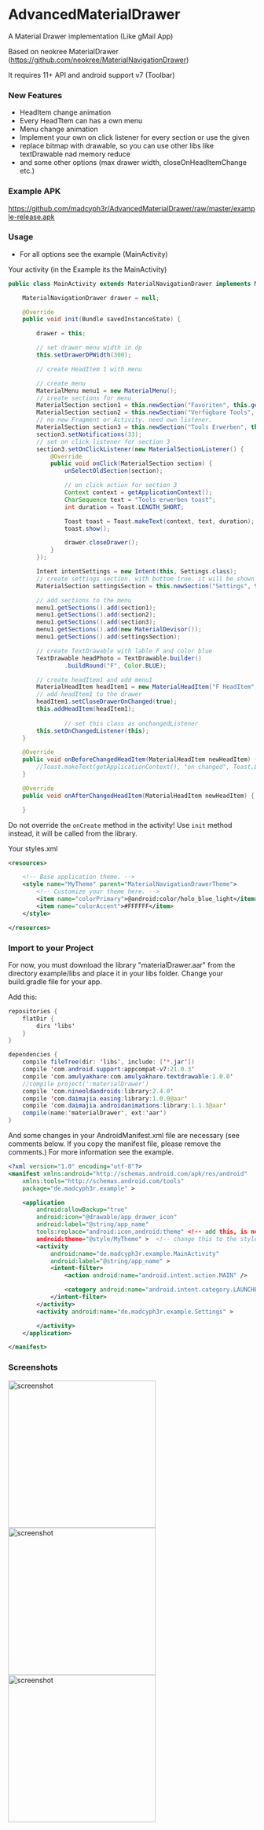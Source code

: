 AdvancedMaterialDrawer
======================

A Material Drawer implementation (Like gMail App)

Based on neokree MaterialDrawer (https://github.com/neokree/MaterialNavigationDrawer)

It requires 11+ API and android support v7 (Toolbar)<br>

### New Features
- HeadItem change animation
- Every HeadTtem can has a own menu
- Menu change animation
- Implement your own on click listener for every section or use the given
- replace bitmap with drawable, so you can use other libs like textDrawable nad memory reduce
- and some other options (max drawer width, closeOnHeadItemChange etc.)

### Example APK
https://github.com/madcyph3r/AdvancedMaterialDrawer/raw/master/example-release.apk

### Usage
- For all options see the example (MainActivity)

Your activity (in the Example its the MainActivity)
```java
public class MainActivity extends MaterialNavigationDrawer implements MaterialNavigationDrawerListener {

    MaterialNavigationDrawer drawer = null;

    @Override
    public void init(Bundle savedInstanceState) {

        drawer = this;

        // set drawer menu width in dp
        this.setDrawerDPWidth(300);

        // create HeadItem 1 with menu

        // create menu
        MaterialMenu menu1 = new MaterialMenu();
        // create sections for menu
        MaterialSection section1 = this.newSection("Favoriten", this.getResources().getDrawable(R.drawable.ic_favorite_black_36dp), new FragmentIndex(), false);
        MaterialSection section2 = this.newSection("Verfügbare Tools", this.getResources().getDrawable(R.drawable.ic_list_black_36dp), new FragmentIndex(), false);
        // no new Fragment or Activity. need own listener.
        MaterialSection section3 = this.newSection("Tools Erwerben", this.getResources().getDrawable(R.drawable.ic_extension_black_36dp), false).setSectionColor((Color.parseColor("#ff9800")));
        section3.setNotifications(33);
        // set on click listener for section 3
        section3.setOnClickListener(new MaterialSectionListener() {
            @Override
            public void onClick(MaterialSection section) {
                unSelectOldSection(section);

                // on click action for section 3
                Context context = getApplicationContext();
                CharSequence text = "Tools erwerben toast";
                int duration = Toast.LENGTH_SHORT;

                Toast toast = Toast.makeText(context, text, duration);
                toast.show();

                drawer.closeDrawer();
            }
        });

        Intent intentSettings = new Intent(this, Settings.class);
        // create settings section. with bottom true. it will be shown on the bottom of the drawer
        MaterialSection settingsSection = this.newSection("Settings", this.getResources().getDrawable(R.drawable.ic_settings_black_24dp), intentSettings, true);

        // add sections to the menu
        menu1.getSections().add(section1);
        menu1.getSections().add(section2);
        menu1.getSections().add(section3);
        menu1.getSections().add(new MaterialDevisor());
        menu1.getSections().add(settingsSection);

        // create TextDrawable with lable F and color blue
        TextDrawable headPhoto = TextDrawable.builder()
                .buildRound("F", Color.BLUE);

        // create headItem1 and add menu1
        MaterialHeadItem headItem1 = new MaterialHeadItem("F HeadItem", "F Subtitle", headPhoto, this.getResources().getDrawable(R.drawable.mat5), menu1, 0);
        // add headItem1 to the drawer
        headItem1.setCloseDrawerOnChanged(true);
        this.addHeadItem(headItem1);
        
                // set this class as onchangedListener
        this.setOnChangedListener(this);
    }

    @Override
    public void onBeforeChangedHeadItem(MaterialHeadItem newHeadItem) {
        //Toast.makeText(getApplicationContext(), "on changed", Toast.LENGTH_LONG).show();
    }

    @Override
    public void onAfterChangedHeadItem(MaterialHeadItem newHeadItem) {

    }
```
Do not override the <code>onCreate</code> method in the activity! Use <code>init</code> method instead, it will be called from the library.<br>

Your styles.xml
```xml
<resources>

    <!-- Base application theme. -->
    <style name="MyTheme" parent="MaterialNavigationDrawerTheme">
        <!-- Customize your theme here. -->
        <item name="colorPrimary">@android:color/holo_blue_light</item>
        <item name="colorAccent">#FFFFFF</item>
    </style>

</resources>
```

### Import to your Project
For now, you must download the library "materialDrawer.aar" from the directory example/libs and place it in your libs folder.
Change your build.gradle file for your app. 

Add this:
```java
repositories {
    flatDir {
        dirs 'libs'
    }
}

dependencies {
    compile fileTree(dir: 'libs', include: ['*.jar'])
    compile 'com.android.support:appcompat-v7:21.0.3'
    compile 'com.amulyakhare:com.amulyakhare.textdrawable:1.0.0'
    //compile project(':materialDrawer')
    compile 'com.nineoldandroids:library:2.4.0'
    compile 'com.daimajia.easing:library:1.0.0@aar'
    compile 'com.daimajia.androidanimations:library:1.1.3@aar'
    compile(name:'materialDrawer', ext:'aar')
}
```

And some changes in your AndroidManifest.xml file are necessary (see comments below. If you copy the manifest file, please remove the comments.) For more information see the example.

```xml
<?xml version="1.0" encoding="utf-8"?>
<manifest xmlns:android="http://schemas.android.com/apk/res/android"
    xmlns:tools="http://schemas.android.com/tools"
    package="de.madcyph3r.example" >

    <application
        android:allowBackup="true"
        android:icon="@drawable/app_drawer_icon"
        android:label="@string/app_name"
        tools:replace="android:icon,android:theme" <!-- add this, is needed -->
        android:theme="@style/MyTheme" >  <!-- change this to the style.xml name (see before) -->
        <activity
            android:name="de.madcyph3r.example.MainActivity"
            android:label="@string/app_name" >
            <intent-filter>
                <action android:name="android.intent.action.MAIN" />

                <category android:name="android.intent.category.LAUNCHER" />
            </intent-filter>
        </activity>
        <activity android:name="de.madcyph3r.example.Settings" >

        </activity>
    </application>

</manifest>
```

### Screenshots
<img src="https://github.com/madcyph3r/AdvancedMaterialDrawer/blob/master/Screenshot_1.png" alt="screenshot" width="300px" height="auto" />
<img src="https://github.com/madcyph3r/AdvancedMaterialDrawer/blob/master/Screenshot_2.png" alt="screenshot" width="300px" height="auto" />
<img src="https://github.com/madcyph3r/AdvancedMaterialDrawer/blob/master/Screenshot_3.png" alt="screenshot" width="300px" height="auto" />
